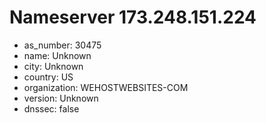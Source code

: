 # Nameserver 173.248.151.224

* as_number: 30475
* name: Unknown
* city: Unknown
* country: US
* organization: WEHOSTWEBSITES-COM
* version: Unknown
* dnssec: false
